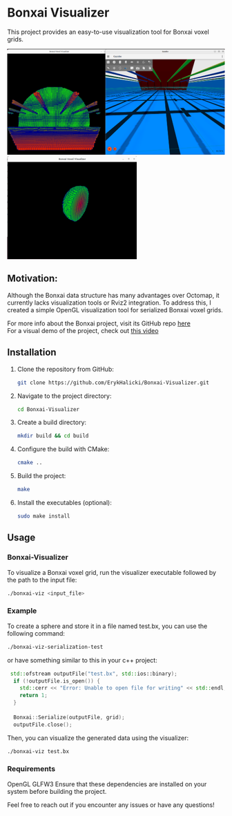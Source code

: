 # Bonxai Visualizer
This project provides an easy-to-use visualization tool for Bonxai voxel grids. 

<img src="viz_demo2.png" alt="Screenshot of visualizer output" width="600"/>
<img src="viz_demo.png" alt="Screenshot of visualizer output" width="300"/>

## Motivation:
Although the Bonxai data structure has many advantages over Octomap, it currently lacks visualization tools or Rviz2 integration. To address this, I created a simple OpenGL visualization tool for serialized Bonxai voxel grids.

For more info about the Bonxai project, visit its GitHub repo [here](https://github.com/facontidavide/Bonxai)\
For a visual demo of the project, check out [this video](https://youtu.be/ArYsIHcyb2I)

## Installation

1. Clone the repository from GitHub:
   ```bash
   git clone https://github.com/ErykHalicki/Bonxai-Visualizer.git
   ```
2. Navigate to the project directory:
   ```bash
   cd Bonxai-Visualizer
   ```
3. Create a build directory:
   ```bash
   mkdir build && cd build
   ```

4. Configure the build with CMake:
   ```bash
   cmake ..
   ```
   
5. Build the project:
   ```bash
   make
   ```

6. Install the executables (optional):
   ```bash
   sudo make install
   ```


## Usage
### Bonxai-Visualizer
To visualize a Bonxai voxel grid, run the visualizer executable followed by the path to the input file:

```bash
./bonxai-viz <input_file>
```

### Example
To create a sphere and store it in a file named test.bx, you can use the following command:
```bash
./bonxai-viz-serialization-test
```
or have something similar to this in your c++ project:
```cpp
 std::ofstream outputFile("test.bx", std::ios::binary);
  if (!outputFile.is_open()) {
    std::cerr << "Error: Unable to open file for writing" << std::endl;
    return 1;
  }

  Bonxai::Serialize(outputFile, grid);
  outputFile.close();
```

Then, you can visualize the generated data using the visualizer:

```bash
./bonxai-viz test.bx
```
### Requirements
OpenGL
GLFW3
Ensure that these dependencies are installed on your system before building the project.

Feel free to reach out if you encounter any issues or have any questions!
